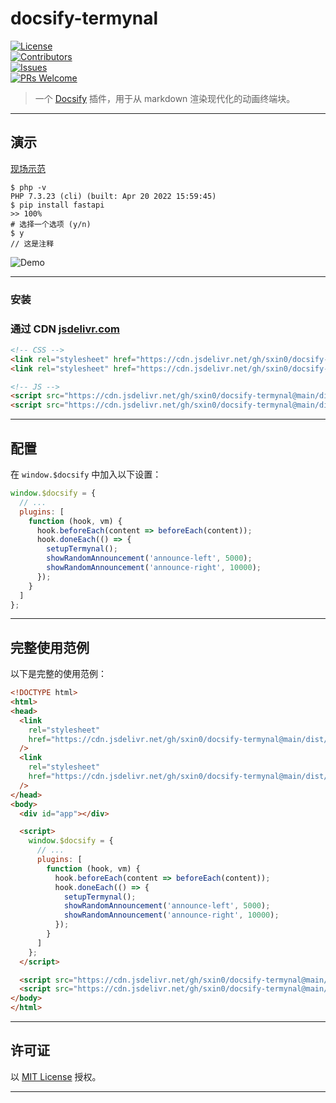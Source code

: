 # docsify-termynal

[![License](https://img.shields.io/github/license/sxin0/docsify-termynal)](./LICENSE)  
[![Contributors](https://img.shields.io/github/contributors/sxin0/docsify-termynal)](https://github.com/sxin0/docsify-termynal/graphs/contributors)  
[![Issues](https://img.shields.io/github/issues/sxin0/docsify-termynal)](https://github.com/sxin0/docsify-termynal/issues)  
[![PRs Welcome](https://img.shields.io/badge/PRs-welcome-brightgreen)](http://makeapullrequest.com)

> 一个 [Docsify](https://docsify.js.org) 插件，用于从 markdown 渲染现代化的动画终端块。

---

## 演示

[现场示范](https://wiki.jsx6.com/#/?id=docsify-termynal)

```term
$ php -v
PHP 7.3.23 (cli) (built: Apr 20 2022 15:59:45)
$ pip install fastapi
>> 100%
# 选择一个选项 (y/n)
$ y
// 这是注释
```

![Demo](https://github.com/sxin0/docsify-termynal/assets/29392026/6cbc0179-c27c-4c0d-9dc1-7f9993a1850a)

---

### 安装

### 通过 CDN [jsdelivr.com](https://www.jsdelivr.com/)

```html
<!-- CSS -->
<link rel="stylesheet" href="https://cdn.jsdelivr.net/gh/sxin0/docsify-termynal@main/dist/css/termynal.css" />
<link rel="stylesheet" href="https://cdn.jsdelivr.net/gh/sxin0/docsify-termynal@main/dist/css/custom.css" />

<!-- JS -->
<script src="https://cdn.jsdelivr.net/gh/sxin0/docsify-termynal@main/dist/js/termynal.js"></script>
<script src="https://cdn.jsdelivr.net/gh/sxin0/docsify-termynal@main/dist/js/custom.js"></script>
```

---

## 配置

在 `window.$docsify` 中加入以下设置：

```js
window.$docsify = {
  // ...
  plugins: [
    function (hook, vm) {
      hook.beforeEach(content => beforeEach(content));
      hook.doneEach(() => {
        setupTermynal();
        showRandomAnnouncement('announce-left', 5000);
        showRandomAnnouncement('announce-right', 10000);
      });
    }
  ]
};
```

---

## 完整使用范例

以下是完整的使用范例：

```html
<!DOCTYPE html>
<html>
<head>
  <link
    rel="stylesheet"
    href="https://cdn.jsdelivr.net/gh/sxin0/docsify-termynal@main/dist/css/custom.css"
  />
  <link
    rel="stylesheet"
    href="https://cdn.jsdelivr.net/gh/sxin0/docsify-termynal@main/dist/css/termynal.css"
  />
</head>
<body>
  <div id="app"></div>

  <script>
    window.$docsify = {
      // ...
      plugins: [
        function (hook, vm) {
          hook.beforeEach(content => beforeEach(content));
          hook.doneEach(() => {
            setupTermynal();
            showRandomAnnouncement('announce-left', 5000);
            showRandomAnnouncement('announce-right', 10000);
          });
        }
      ]
    };
  </script>

  <script src="https://cdn.jsdelivr.net/gh/sxin0/docsify-termynal@main/dist/js/termynal.js"></script>
  <script src="https://cdn.jsdelivr.net/gh/sxin0/docsify-termynal@main/dist/js/custom.js"></script>
</body>
</html>
```

---

## 许可证

以 [MIT License](./LICENSE) 授权。

---